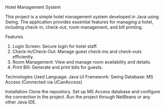Hotel Management System

This project is a simple hotel management system developed in Java using Swing. The application provides essential features for managing a hotel, including check-in, check-out, room management, and bill printing.

Features
  1. Login Screen: Secure login for hotel staff.
  2. Check-In/Check-Out: Manage guest check-ins and check-outs efficiently.
  3. Room Management: View and manage room availability and details.
  4. Print Bill: Generate and print bills for guests.

Technologies Used
  Language: Java
  UI Framework: Swing
  Database: MS Access (Connected via UCanAccess)
  
Installation
  Clone the repository.
  Set up MS Access database and configure the connection in the project.
  Run the project through NetBeans or any other Java IDE.
  
